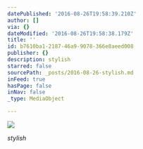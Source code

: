 ```yaml
---
datePublished: '2016-08-26T19:58:39.210Z'
author: []
via: {}
dateModified: '2016-08-26T19:58:38.179Z'
title: ''
id: b7610ba1-2187-46a9-9078-366e8aeed008
publisher: {}
description: stylish
starred: false
sourcePath: _posts/2016-08-26-stylish.md
inFeed: true
hasPage: false
inNav: false
_type: MediaObject

---
```

![](https://the-grid-user-content.s3-us-west-2.amazonaws.com/e48db42c-cced-4236-905b-7849af8de1be.jpg)

_stylish_